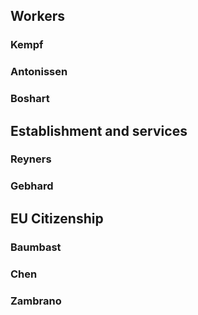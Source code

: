 ## Workers

### Kempf

### Antonissen

### Boshart

## Establishment and services

### Reyners

### Gebhard

## EU Citizenship

### Baumbast

### Chen

### Zambrano
